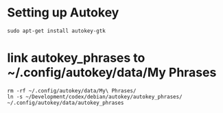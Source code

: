 # Setting up Autokey

`sudo apt-get install autokey-gtk`

# link autokey_phrases to ~/.config/autokey/data/My Phrases
```
rm -rf ~/.config/autokey/data/My\ Phrases/
ln -s ~/Development/codex/debian/autokey/autokey_phrases/ ~/.config/autokey/data/autokey_phrases
```
